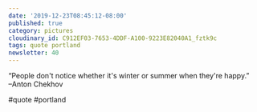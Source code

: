 ```yaml
---
date: '2019-12-23T08:45:12-08:00'
published: true
category: pictures
cloudinary_id: C912EF03-7653-4DDF-A100-9223E82040A1_fztk9c
tags: quote portland
newsletter: 40
---
```


“People don't notice whether it's winter or summer when they're happy.”  
–Anton Chekhov

#quote #portland